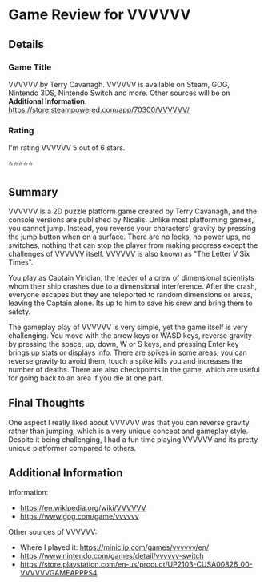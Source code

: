 # Game Review for VVVVVV

## Details

### Game Title
VVVVVV by Terry Cavanagh. VVVVVV is available on Steam, GOG, Nintendo 3DS, Nintendo Switch and more. Other sources will be on **Additional Information**.
https://store.steampowered.com/app/70300/VVVVVV/

### Rating
I'm rating VVVVVV 5 out of 6 stars.

:star::star::star::star::star:

## Summary
VVVVVV is a 2D puzzle platform game created by Terry Cavanagh, and the console versions are published by Nicalis. Unlike most platforming games, you cannot jump. Instead, you reverse your characters' gravity by pressing the jump button when on a surface. There are no locks, no power ups, no switches, nothing that can stop the player from making progress except the challenges of VVVVVV itself. VVVVVV is also known as "The Letter V Six Times".

You play as Captain Viridian, the leader of  a crew of dimensional scientists whom their ship crashes due to a dimensional interference. After the crash, everyone escapes but they are teleported to random dimensions or areas, leaving the Captain alone. Its up to him to save his crew and bring them to safety.

The gameplay play of VVVVVV is very simple, yet the game itself is very challenging. You move with the arrow keys or WASD keys, reverse gravity by pressing the space, up, down, W or S keys, and pressing Enter key brings up stats or displays info. There are spikes in some areas, you can reverse gravity to avoid them, touch a spike kills you and increases the number of deaths. There are also checkpoints in the game, which are useful for going back to an area if you die at one part.

## Final Thoughts
One aspect I really liked about VVVVVV was that you can reverse gravity rather than jumping, which is a very unique concept and gameplay style. Despite it being challenging, I had a fun time playing VVVVVV and its pretty unique platformer compared to others.

## Additional Information
Information:
  * https://en.wikipedia.org/wiki/VVVVVV
  * https://www.gog.com/game/vvvvvv
  
Other sources of VVVVVV:
  * Where I played it: https://miniclip.com/games/vvvvvv/en/
  * https://www.nintendo.com/games/detail/vvvvvv-switch
  * https://store.playstation.com/en-us/product/UP2103-CUSA00826_00-VVVVVVGAMEAPPPS4
